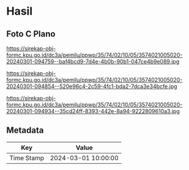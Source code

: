 # Hasil

## Foto C Plano

https://sirekap-obj-formc.kpu.go.id/dc3a/pemilu/ppwp/35/74/02/10/05/3574021005020-20240301-094759--baf4bcd9-7d4e-4b0b-90b1-047ce4b9e089.jpg

https://sirekap-obj-formc.kpu.go.id/dc3a/pemilu/ppwp/35/74/02/10/05/3574021005020-20240301-094854--520e96c4-2c59-4fc1-bda2-7dca3e34bcfe.jpg

https://sirekap-obj-formc.kpu.go.id/dc3a/pemilu/ppwp/35/74/02/10/05/3574021005020-20240301-094934--35cd24ff-8393-442e-8a94-9222809610a3.jpg


## Metadata

| Key        | Value               |
| ---------- | ------------------- |
| Time Stamp | 2024-03-01 10:00:00 |



